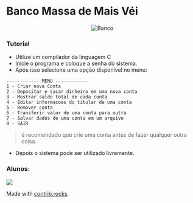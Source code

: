 # Banco Massa de Mais Véi

<div style="text-align:center">
<img alt="Banco" src="output/Sem título.jpeg"/>
</div>

### Tutorial
- Utilize um compilador da linguagem C
- Inicie o programa e coloque a senha do sistema.
- Após isso selecione uma opção disponível no menu:

```
------------ MENU ------------
1 - Criar nova Conta
2 - Depositar e sacar dinheiro em uma nova conta
3 - Mostrar saldo total de cada conta
4 - Editar informacoes do titular de uma conta
5 - Remover conta
6 - Transferir valor de uma conta para outra
7 - Salvar dados de uma conta em um arquivo
8 - SAIR
```

> é recomendado que crie uma conta antes de fazer qualquer outra coisa.

- Depois o sistema pode ser utilizado livremente.

### Alunos:

<a href="https://github.com/hugo-loiola/Projeto-Final/graphs/contributors">
  <img src="https://contrib.rocks/image?repo=hugo-loiola/Projeto-Final" />
</a>

Made with [contrib.rocks](https://contrib.rocks).
